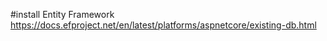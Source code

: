 ﻿#install Entity Framework
https://docs.efproject.net/en/latest/platforms/aspnetcore/existing-db.html